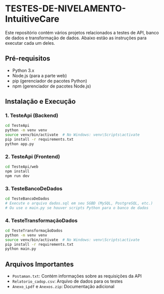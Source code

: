 # TESTES-DE-NIVELAMENTO-IntuitiveCare
Este repositório contém vários projetos relacionados a testes de API, banco de dados e transformação de dados. Abaixo estão as instruções para executar cada um deles.

## Pré-requisitos
- Python 3.x
- Node.js (para a parte web)
- pip (gerenciador de pacotes Python)
- npm (gerenciador de pacotes Node.js)

## Instalação e Execução

### 1. TesteApi (Backend)
```bash
cd TesteApi
python -m venv venv
source venv/bin/activate  # No Windows: venv\Scripts\activate
pip install -r requirements.txt
python app.py
```

### 2. TesteApi (Frontend)
```bash
cd TesteApi/web
npm install
npm run dev
```

### 3. TesteBancoDeDados
```bash
cd TesteBancoDeDados
# Execute o arquivo dados.sql em seu SGBD (MySQL, PostgreSQL, etc.)
# Ou use o main.py se houver scripts Python para o banco de dados
```

### 4. TesteTransformaçãoDados
```bash
cd TesteTransformaçãoDados
python -m venv venv
source venv/bin/activate  # No Windows: venv\Scripts\activate
pip install -r requirements.txt
python main.py
```

## Arquivos Importantes
- `Postaman.txt`: Contém informações sobre as requisições da API
- `Relatorio_cadop.csv`: Arquivo de dados para os testes
- `Anexo_Lpdf` e `Anexos.zip`: Documentação adicional